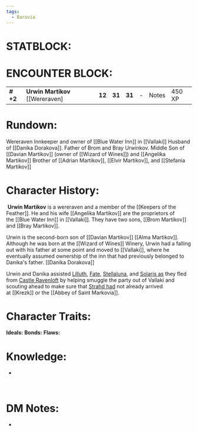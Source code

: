 ```yaml
---
tags:
  - Barovia
---
```

# **STATBLOCK:**

# **ENCOUNTER BLOCK:**

|           |                                    |        |        |        |     |       |        |
|-----------|------------------------------------|--------|--------|--------|-----|-------|--------|
| **\# +2** | **Urwin Martikov** \[\[Wereraven\] | **12** | **31** | **31** | \-  | Notes | 450 XP |

# **Rundown:**

Wereraven
Innkeeper and owner of [[Blue Water Inn]] in [[Vallaki]]
Husband of [[Danika Dorakova]]. 
Father of Brom and Bray Urwinkov.
Middle Son of [[Davian Martikov]] (owner of [[Wizard of Wines]]) and [[Angelika Martikov]]
Brother of [[Adrian Martikov]], [[Elvir Martikov]], and [[Stefania Martikov]]

# **Character History:**

 **Urwin Martikov** is a wereraven and a member of the [[Keepers of the Feather]]. He and his wife [[Angelika Martikov]] are the proprietors of the [[Blue Water Inn]] in [[Vallaki]]. They have two sons, [[Brom Martikov]] and [[Bray Martikov]]. 

Urwin is the second-born son of [[Davian Martikov]] [[Alma Martikov]]. Although he was born at the [[Wizard of Wines]] Winery, Urwin had a falling out with his father at some point and moved to [[Vallaki]], where he eventually assumed ownership of the inn that had previously belonged to Danika's father. [[Danika Dorakova]]

Urwin and Danika assisted [Lilluth](https://alberons-mistake.fandom.com/wiki/Lilluth_Chaemaer "Lilluth Chaemaer"), [Fate](https://alberons-mistake.fandom.com/wiki/Fate "Fate"), [Stellaluna](https://alberons-mistake.fandom.com/wiki/Stellaluna_Silverleaf "Stellaluna Silverleaf"), and [Solaris as](https://alberons-mistake.fandom.com/wiki/Solaris_Silverleaf "Solaris Silverleaf") they fled from [Castle Ravenloft](https://alberons-mistake.fandom.com/wiki/Castle_Ravenloft "Castle Ravenloft") by helping smuggle the party out of Vallaki and scouting ahead to make sure that [Strahd had](https://alberons-mistake.fandom.com/wiki/Strahd_von_Zarovich "Strahd von Zarovich") not already arrived at [[Krezk]] or the [[Abbey of Saint Markovia]].

# **Character Traits:** 

**Ideals:**
**Bonds:**
**Flaws:**

# **Knowledge:**

-    

 

# **DM Notes:**

-    
